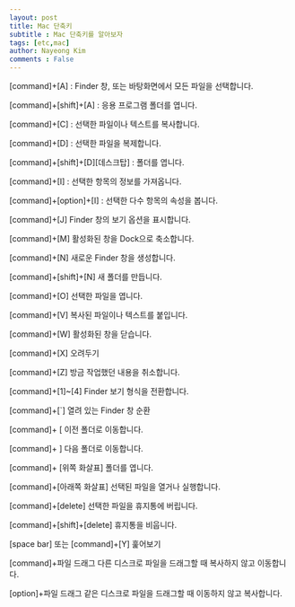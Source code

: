 ```yaml
---
layout: post
title: Mac 단축키
subtitle : Mac 단축키를 알아보자
tags: [etc,mac]
author: Nayeong Kim
comments : False
---
```



[command]+[A] : 
Finder 창, 또는 바탕화면에서 모든 파일을 선택합니다.

[command]+[shift]+[A] : 응용 프로그램 폴더를 엽니다.

[command]+[C] : 선택한 파일이나 텍스트를 복사합니다.


[command]+[D] :	선택한 파일을 복제합니다.

[command]+[shift]+[D][데스크탑] : 폴더를 엽니다.

[command]+[I] :	선택한 항목의 정보를 가져옵니다.

[command]+[option]+[I] : 선택한 다수 항목의 속성을 봅니다.

[command]+[J]	Finder 창의 보기 옵션을 표시합니다.

[command]+[M]	활성화된 창을 Dock으로 축소합니다.

[command]+[N]	새로운 Finder 창을 생성합니다.

[command]+[shift]+[N]	새 폴더를 만듭니다.

[command]+[O]	선택한 파일을 엽니다.

[command]+[V]	복사된 파일이나 텍스트를 붙입니다.

[command]+[W]	활성화된 창을 닫습니다.

[command]+[X]	오려두기

[command]+[Z]	방금 작업했던 내용을 취소합니다.

[command]+[1]~[4]	Finder 보기 형식을 전환합니다.

[command]+[`]	열려 있는 Finder 창 순환

[command]+ [	이전 폴더로 이동합니다.

[command]+ ]	다음 폴더로 이동합니다.

[command]+ [위쪽 화살표]	폴더를 엽니다.

[command]+[아래쪽 화살표]	선택된 파일을 열거나 실행합니다.

[command]+[delete]	선택한 파일을 휴지통에 버립니다.

[command]+[shift]+[delete]	휴지통을 비웁니다.

[space bar] 또는 [command]+[Y]	훑어보기

[command]+파일 드래그	다른 디스크로 파일을 드래그할 때 복사하지 않고 이동합니다.

[option]+파일 드래그	같은 디스크로 파일을 드래그할 때 이동하지 않고 복사합니다.

